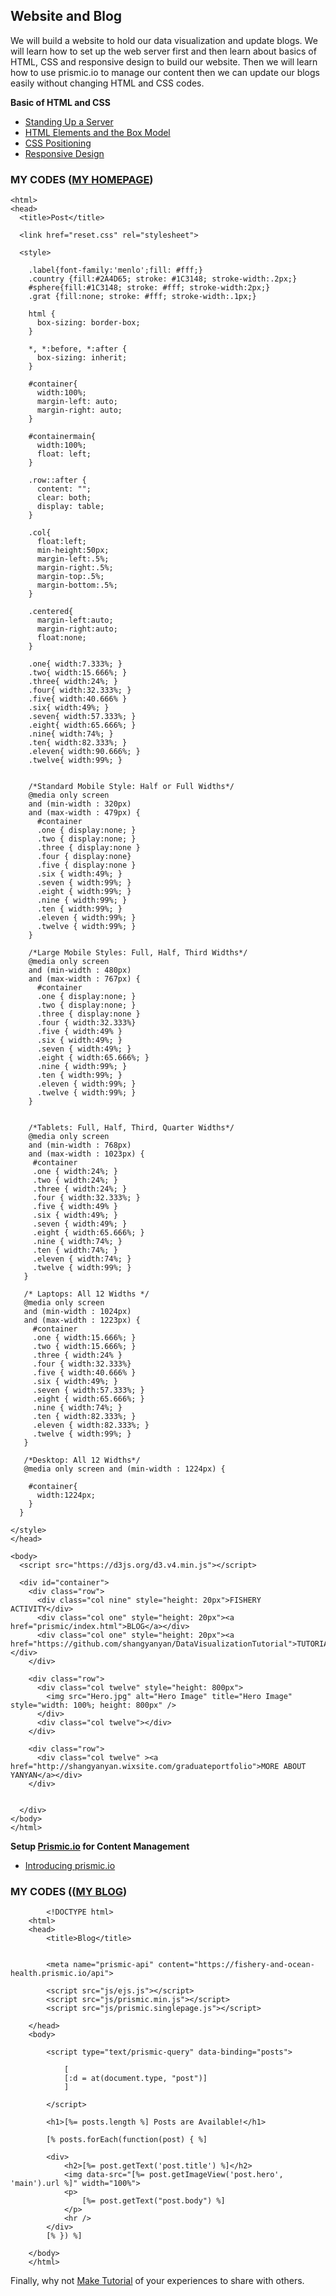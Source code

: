 ## Website and Blog

We will build a website to hold our data visualization and update blogs. We will learn how to set up the web server first and then learn about basics of HTML, CSS and responsive design to build our website. Then we will learn how to use prismic.io to manage our content then we can update our blogs easily without changing HTML and CSS codes.

**Basic of HTML and CSS**
- [Standing Up a Server](https://github.com/zachpino/id_proto/tree/master/week1)
- [HTML Elements and the Box Model](https://github.com/zachpino/id_proto/tree/master/week2)
- [CSS Positioning](https://github.com/zachpino/id_proto/tree/master/week3)
- [Responsive Design](https://github.com/zachpino/id_proto/tree/master/week4)

### MY CODES ([MY HOMEPAGE](http://shangyanyan.me/))
```
<html>
<head>
  <title>Post</title>

  <link href="reset.css" rel="stylesheet">

  <style>

    .label{font-family:'menlo';fill: #fff;}
    .country {fill:#2A4D65; stroke: #1C3148; stroke-width:.2px;}
    #sphere{fill:#1C3148; stroke: #fff; stroke-width:2px;}
    .grat {fill:none; stroke: #fff; stroke-width:.1px;}

    html {
      box-sizing: border-box;
    }

    *, *:before, *:after {
      box-sizing: inherit;
    }

    #container{
      width:100%;
      margin-left: auto;
      margin-right: auto;
    }

    #containermain{
      width:100%;
      float: left;
    }

    .row::after {
      content: "";
      clear: both;
      display: table;
    }

    .col{           
      float:left;
      min-height:50px;
      margin-left:.5%;
      margin-right:.5%;
      margin-top:.5%;
      margin-bottom:.5%;
    }

    .centered{
      margin-left:auto;
      margin-right:auto;
      float:none;
    }

    .one{ width:7.333%; }
    .two{ width:15.666%; }
    .three{ width:24%; }
    .four{ width:32.333%; }
    .five{ width:40.666% }
    .six{ width:49%; }
    .seven{ width:57.333%; }
    .eight{ width:65.666%; }
    .nine{ width:74%; }
    .ten{ width:82.333%; }
    .eleven{ width:90.666%; }
    .twelve{ width:99%; }


    /*Standard Mobile Style: Half or Full Widths*/
    @media only screen 
    and (min-width : 320px) 
    and (max-width : 479px) {
      #container
      .one { display:none; }
      .two { display:none; }
      .three { display:none }
      .four { display:none}
      .five { display:none }
      .six { width:49%; }
      .seven { width:99%; }
      .eight { width:99%; }
      .nine { width:99%; }
      .ten { width:99%; }
      .eleven { width:99%; }
      .twelve { width:99%; }
    }

    /*Large Mobile Styles: Full, Half, Third Widths*/
    @media only screen 
    and (min-width : 480px) 
    and (max-width : 767px) {
      #container
      .one { display:none; }
      .two { display:none; }
      .three { display:none }
      .four { width:32.333%}
      .five { width:49% }
      .six { width:49%; }
      .seven { width:49%; }
      .eight { width:65.666%; }
      .nine { width:99%; }
      .ten { width:99%; }
      .eleven { width:99%; }
      .twelve { width:99%; }
    }


    /*Tablets: Full, Half, Third, Quarter Widths*/
    @media only screen 
    and (min-width : 768px) 
    and (max-width : 1023px) {
     #container
     .one { width:24%; }
     .two { width:24%; }
     .three { width:24%; }
     .four { width:32.333%; }
     .five { width:49% }
     .six { width:49%; }
     .seven { width:49%; }
     .eight { width:65.666%; }
     .nine { width:74%; }
     .ten { width:74%; }
     .eleven { width:74%; }
     .twelve { width:99%; }
   }

   /* Laptops: All 12 Widths */
   @media only screen 
   and (min-width : 1024px) 
   and (max-width : 1223px) {
     #container
     .one { width:15.666%; }
     .two { width:15.666%; }
     .three { width:24% }
     .four { width:32.333%}
     .five { width:40.666% }
     .six { width:49%; }
     .seven { width:57.333%; }
     .eight { width:65.666%; }
     .nine { width:74%; }
     .ten { width:82.333%; }
     .eleven { width:82.333%; }
     .twelve { width:99%; }
   }

   /*Desktop: All 12 Widths*/
   @media only screen and (min-width : 1224px) {

    #container{ 
      width:1224px;
    }
  }

</style>
</head>

<body>
  <script src="https://d3js.org/d3.v4.min.js"></script>

  <div id="container"> 
    <div class="row">
      <div class="col nine" style="height: 20px">FISHERY ACTIVITY</div>
      <div class="col one" style="height: 20px"><a href="prismic/index.html">BLOG</a></div>
      <div class="col one" style="height: 20px"><a href="https://github.com/shangyanyan/DataVisualizationTutorial">TUTORIAL</a></div>
    </div>

    <div class="row">
      <div class="col twelve" style="height: 800px"> 
        <img src="Hero.jpg" alt="Hero Image" title="Hero Image" style="width: 100%; height: 800px" />
      </div>
      <div class="col twelve"></div>
    </div>

    <div class="row">
      <div class="col twelve" ><a href="http://shangyanyan.wixsite.com/graduateportfolio">MORE ABOUT YANYAN</a></div>
    </div>


  </div>
</body>
</html>
```

**Setup [Prismic.io](https://prismic.io/) for Content Management**
- [Introducing prismic.io](https://github.com/zachpino/id_proto/tree/master/week5)

### MY CODES (([MY BLOG](http://shangyanyan.me/prismic/index.html))
```
        <!DOCTYPE html>
	<html>
	<head>
		<title>Blog</title>

		
		<meta name="prismic-api" content="https://fishery-and-ocean-health.prismic.io/api">
		
		<script src="js/ejs.js"></script>
		<script src="js/prismic.min.js"></script>
		<script src="js/prismic.singlepage.js"></script>

	</head>
	<body>

		<script type="text/prismic-query" data-binding="posts">

			[
			[:d = at(document.type, "post")]
			]

		</script>

		<h1>[%= posts.length %] Posts are Available!</h1>

		[% posts.forEach(function(post) { %]

		<div>
			<h2>[%= post.getText('post.title') %]</h2>
			<img data-src="[%= post.getImageView('post.hero', 'main').url %]" width="100%">
			<p>
				[%= post.getText("post.body") %]
			</p>
			<hr />
		</div>
		[% }) %]

	</body>
	</html>
```

Finally, why not [Make Tutorial](tutorial.md) of your experiences to share with others.
